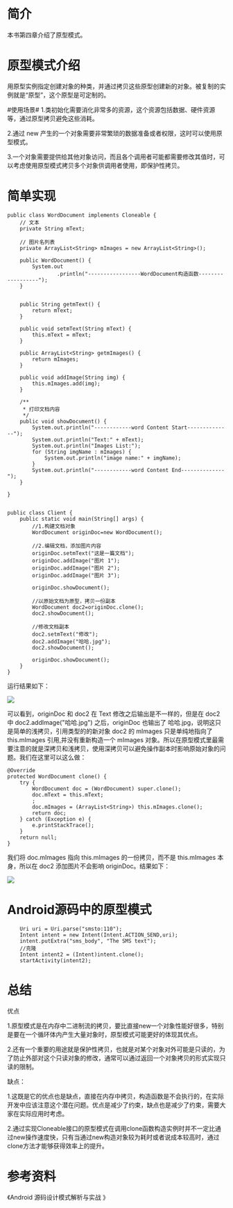 # 简介 #

本书第四章介绍了原型模式。

# 原型模式介绍 #
用原型实例指定创建对象的种类，并通过拷贝这些原型创建新的对象。被复制的实例就是“原型”，这个原型是可定制的。

#使用场景#
1.类初始化需要消化非常多的资源，这个资源包括数据、硬件资源等，通过原型拷贝避免这些消耗。 

2.通过 new 产生的一个对象需要非常繁琐的数据准备或者权限，这时可以使用原型模式。 

3.一个对象需要提供给其他对象访问，而且各个调用者可能都需要修改其值时，可以考虑使用原型模式拷贝多个对象供调用者使用，即保护性拷贝。

# 简单实现 #

	public class WordDocument implements Cloneable {
		// 文本
		private String mText;
	
		// 图片名列表
		private ArrayList<String> mImages = new ArrayList<String>();
	
		public WordDocument() {
			System.out
					.println("-----------------WordDocument构造函数------------------");
		}
	
	
		public String getmText() {
			return mText;
		}
	
		public void setmText(String mText) {
			this.mText = mText;
		}
	
		public ArrayList<String> getmImages() {
			return mImages;
		}
	
		public void addImage(String img) {
			this.mImages.add(img);
		}
	
		/**
		 * 打印文档内容
		 */
		public void showDocument() {
			System.out.println("------------word Content Start--------------");
			System.out.println("Text:" + mText);
			System.out.println("Images List:");
			for (String imgName : mImages) {
				System.out.println("image name:" + imgName);
			}
			System.out.println("------------word Content End--------------");
		}
	
	}


	public class Client {
		public static void main(String[] args) {
			//1.构建文档对象
			WordDocument originDoc=new WordDocument();
			
			//2.编辑文档，添加图片内容
			originDoc.setmText("这是一篇文档");
			originDoc.addImage("图片 1");
			originDoc.addImage("图片 2");
			originDoc.addImage("图片 3");
			
			originDoc.showDocument();
			
			//以原始文档为原型，拷贝一份副本
			WordDocument doc2=originDoc.clone();
			doc2.showDocument();
			
			//修改文档副本
			doc2.setmText("修改");
			doc2.addImage("哈哈.jpg");
			doc2.showDocument();
			
			originDoc.showDocument();
		}
	}

运行结果如下：

![](http://i.imgur.com/N6wXcPC.png)

可以看到，originDoc 和 doc2 在 Text 修改之后输出是不一样的，但是在 doc2 中 doc2.addImage("哈哈.jpg") 之后，originDoc 也输出了 哈哈.jpg，说明这只是简单的浅拷贝，引用类型的的新对象 doc2 的 mImages 只是单纯地指向了 this.mImages 引用,并没有重新构造一个 mImages 对象。所以在原型模式里最需要注意的就是深拷贝和浅拷贝，使用深拷贝可以避免操作副本时影响原始对象的问题。我们在这里可以这么做：

	@Override
	protected WordDocument clone() {
		try {
			WordDocument doc = (WordDocument) super.clone();
			doc.mText = this.mText;
			;
			doc.mImages = (ArrayList<String>) this.mImages.clone();
			return doc;
		} catch (Exception e) {
			e.printStackTrace();
		}
		return null;
	}

我们将 doc.mImages 指向 this.mImages 的一份拷贝，而不是 this.mImages 本身，所以在 doc2 添加图片不会影响 originDoc。结果如下：

![](http://i.imgur.com/iLG6DKH.png)


# Android源码中的原型模式 #

        Uri uri = Uri.parse("smsto:110");
        Intent intent = new Intent(Intent.ACTION_SEND,uri);
        intent.putExtra("sms_body", "The SMS text");
        //克隆
        Intent intent2 = (Intent)intent.clone();
        startActivity(intent2);


# 总结 #

优点

1.原型模式是在内存中二进制流的拷贝，要比直接new一个对象性能好很多，特别是要在一个循环体内产生大量对象时，原型模式可能更好的体现其优点。

2.还有一个重要的用途就是保护性拷贝，也就是对某个对象对外可能是只读的，为了防止外部对这个只读对象的修改，通常可以通过返回一个对象拷贝的形式实现只读的限制。

缺点：

1.这既是它的优点也是缺点，直接在内存中拷贝，构造函数是不会执行的，在实际开发中应该注意这个潜在问题。优点是减少了约束，缺点也是减少了约束，需要大家在实际应用时考虑。

2.通过实现Cloneable接口的原型模式在调用clone函数构造实例时并不一定比通过new操作速度快，只有当通过new构造对象较为耗时或者说成本较高时，通过clone方法才能够获得效率上的提升。

# 参考资料 #
《Android 源码设计模式解析与实战 》